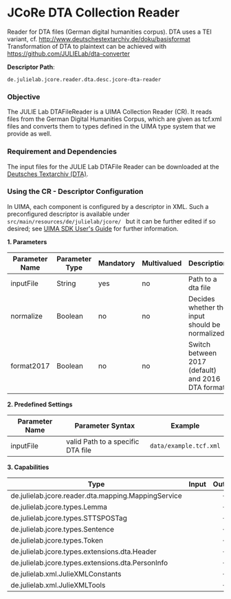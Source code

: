 # JCoRe DTA Collection Reader
Reader for DTA files (German digital humanities corpus).
DTA uses a TEI variant, cf. http://www.deutschestextarchiv.de/doku/basisformat
Transformation of DTA to plaintext can be achieved with https://github.com/JULIELab/dta-converter

**Descriptor Path**:
```
de.julielab.jcore.reader.dta.desc.jcore-dta-reader
```

### Objective
The JULIE Lab DTAFileReader is a UIMA Collection Reader (CR). It reads files from the German Digital Humanities Corpus, which are given as tcf.xml files and converts them to types defined in the UIMA type system that we provide as well.


### Requirement and Dependencies
The input files for the JULIE Lab DTAFile Reader can be downloaded at the [Deutsches Textarchiv (DTA)](http://www.deutschestextarchiv.de/).


### Using the CR - Descriptor Configuration
In UIMA, each component is configured by a descriptor in XML. Such a preconfigured descriptor is available under `src/main/resources/de/julielab/jcore/ ` but it can be further edited if so desired; see [UIMA SDK User's Guide](https://uima.apache.org/downloads/releaseDocs/2.1.0-incubating/docs/html/tools/tools.html#ugr.tools.cde) for further information.

**1. Parameters**

| Parameter Name | Parameter Type | Mandatory | Multivalued | Description |
|----------------|----------------|-----------|-------------|-------------|
| inputFile | String | yes | no | Path to a dta file |
| normalize | Boolean | no | no | Decides whether the input should be normalized |
| format2017 | Boolean | no | no | Switch between 2017 (default) and 2016 DTA format |

**2. Predefined Settings**

| Parameter Name | Parameter Syntax | Example |
|----------------|------------------|---------|
| inputFile | valid Path to a specific DTA file | `data/example.tcf.xml` |

**3. Capabilities**

| Type | Input | Output |
|------|:-----:|:------:|
| de.julielab.jcore.reader.dta.mapping.MappingService |  | `+` |
| de.julielab.jcore.types.Lemma |  | `+` |
| de.julielab.jcore.types.STTSPOSTag |  | `+` |
| de.julielab.jcore.types.Sentence |  | `+` |
| de.julielab.jcore.types.Token |  | `+` |
| de.julielab.jcore.types.extensions.dta.Header |  | `+` |
| de.julielab.jcore.types.extensions.dta.PersonInfo|  | `+` |
| de.julielab.xml.JulieXMLConstants |  | `+` |
| de.julielab.xml.JulieXMLTools |  | `+` |
